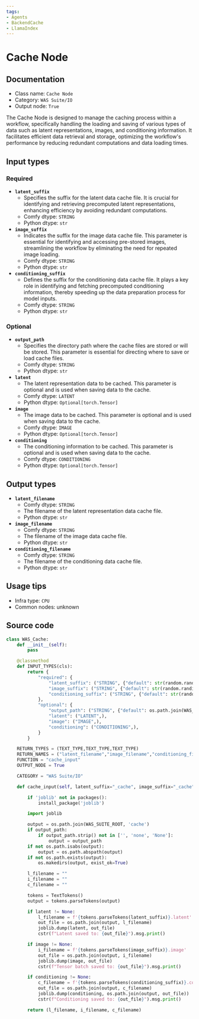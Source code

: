```yaml
---
tags:
- Agents
- BackendCache
- LlamaIndex
---
```


# Cache Node
## Documentation
- Class name: `Cache Node`
- Category: `WAS Suite/IO`
- Output node: `True`

The Cache Node is designed to manage the caching process within a workflow, specifically handling the loading and saving of various types of data such as latent representations, images, and conditioning information. It facilitates efficient data retrieval and storage, optimizing the workflow's performance by reducing redundant computations and data loading times.
## Input types
### Required
- **`latent_suffix`**
    - Specifies the suffix for the latent data cache file. It is crucial for identifying and retrieving precomputed latent representations, enhancing efficiency by avoiding redundant computations.
    - Comfy dtype: `STRING`
    - Python dtype: `str`
- **`image_suffix`**
    - Indicates the suffix for the image data cache file. This parameter is essential for identifying and accessing pre-stored images, streamlining the workflow by eliminating the need for repeated image loading.
    - Comfy dtype: `STRING`
    - Python dtype: `str`
- **`conditioning_suffix`**
    - Defines the suffix for the conditioning data cache file. It plays a key role in identifying and fetching precomputed conditioning information, thereby speeding up the data preparation process for model inputs.
    - Comfy dtype: `STRING`
    - Python dtype: `str`
### Optional
- **`output_path`**
    - Specifies the directory path where the cache files are stored or will be stored. This parameter is essential for directing where to save or load cache files.
    - Comfy dtype: `STRING`
    - Python dtype: `str`
- **`latent`**
    - The latent representation data to be cached. This parameter is optional and is used when saving data to the cache.
    - Comfy dtype: `LATENT`
    - Python dtype: `Optional[torch.Tensor]`
- **`image`**
    - The image data to be cached. This parameter is optional and is used when saving data to the cache.
    - Comfy dtype: `IMAGE`
    - Python dtype: `Optional[torch.Tensor]`
- **`conditioning`**
    - The conditioning information to be cached. This parameter is optional and is used when saving data to the cache.
    - Comfy dtype: `CONDITIONING`
    - Python dtype: `Optional[torch.Tensor]`
## Output types
- **`latent_filename`**
    - Comfy dtype: `STRING`
    - The filename of the latent representation data cache file.
    - Python dtype: `str`
- **`image_filename`**
    - Comfy dtype: `STRING`
    - The filename of the image data cache file.
    - Python dtype: `str`
- **`conditioning_filename`**
    - Comfy dtype: `STRING`
    - The filename of the conditioning data cache file.
    - Python dtype: `str`
## Usage tips
- Infra type: `CPU`
- Common nodes: unknown


## Source code
```python
class WAS_Cache:
    def __init__(self):
        pass

    @classmethod
    def INPUT_TYPES(cls):
        return {
            "required": {
                "latent_suffix": ("STRING", {"default": str(random.randint(999999, 99999999))+"_cache", "multiline":False}),
                "image_suffix": ("STRING", {"default": str(random.randint(999999, 99999999))+"_cache", "multiline":False}),
                "conditioning_suffix": ("STRING", {"default": str(random.randint(999999, 99999999))+"_cache", "multiline":False}),
            },
            "optional": {
                "output_path": ("STRING", {"default": os.path.join(WAS_SUITE_ROOT, 'cache'), "multiline": False}),
                "latent": ("LATENT",),
                "image": ("IMAGE",),
                "conditioning": ("CONDITIONING",),
            }
        }

    RETURN_TYPES = (TEXT_TYPE,TEXT_TYPE,TEXT_TYPE)
    RETURN_NAMES = ("latent_filename","image_filename","conditioning_filename")
    FUNCTION = "cache_input"
    OUTPUT_NODE = True

    CATEGORY = "WAS Suite/IO"

    def cache_input(self, latent_suffix="_cache", image_suffix="_cache", conditioning_suffix="_cache", output_path=None, latent=None, image=None, conditioning=None):

        if 'joblib' not in packages():
            install_package('joblib')

        import joblib

        output = os.path.join(WAS_SUITE_ROOT, 'cache')
        if output_path:
            if output_path.strip() not in ['', 'none', 'None']:
                output = output_path
        if not os.path.isabs(output):
            output = os.path.abspath(output)
        if not os.path.exists(output):
            os.makedirs(output, exist_ok=True)

        l_filename = ""
        i_filename = ""
        c_filename = ""

        tokens = TextTokens()
        output = tokens.parseTokens(output)

        if latent != None:
            l_filename = f'{tokens.parseTokens(latent_suffix)}.latent'
            out_file = os.path.join(output, l_filename)
            joblib.dump(latent, out_file)
            cstr(f"Latent saved to: {out_file}").msg.print()

        if image != None:
            i_filename = f'{tokens.parseTokens(image_suffix)}.image'
            out_file = os.path.join(output, i_filename)
            joblib.dump(image, out_file)
            cstr(f"Tensor batch saved to: {out_file}").msg.print()

        if conditioning != None:
            c_filename = f'{tokens.parseTokens(conditioning_suffix)}.conditioning'
            out_file = os.path.join(output, c_filename)
            joblib.dump(conditioning, os.path.join(output, out_file))
            cstr(f"Conditioning saved to: {out_file}").msg.print()

        return (l_filename, i_filename, c_filename)

```
